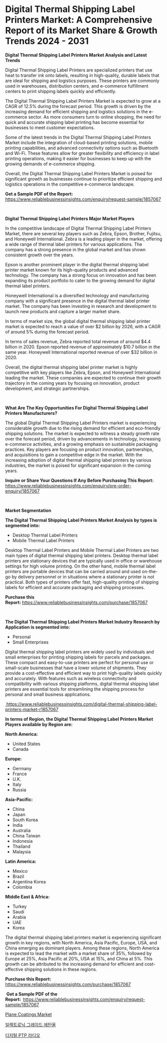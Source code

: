 <p><h1>Digital Thermal Shipping Label Printers Market: A Comprehensive Report of its Market Share & Growth Trends 2024 - 2031</h1></p><p><strong>Digital Thermal Shipping Label Printers Market Analysis and Latest Trends</strong></p>
<p><p>Digital Thermal Shipping Label Printers are specialized printers that use heat to transfer ink onto labels, resulting in high-quality, durable labels that are ideal for shipping and logistics purposes. These printers are commonly used in warehouses, distribution centers, and e-commerce fulfillment centers to print shipping labels quickly and efficiently.</p><p>The Digital Thermal Shipping Label Printers Market is expected to grow at a CAGR of 12.5% during the forecast period. This growth is driven by the increasing demand for efficient shipping and logistics solutions in the e-commerce sector. As more consumers turn to online shopping, the need for quick and accurate shipping label printing has become essential for businesses to meet customer expectations.</p><p>Some of the latest trends in the Digital Thermal Shipping Label Printers Market include the integration of cloud-based printing solutions, mobile printing capabilities, and advanced connectivity options such as Bluetooth and Wi-Fi. These features allow for greater flexibility and efficiency in label printing operations, making it easier for businesses to keep up with the growing demands of e-commerce shipping.</p><p>Overall, the Digital Thermal Shipping Label Printers Market is poised for significant growth as businesses continue to prioritize efficient shipping and logistics operations in the competitive e-commerce landscape.</p></p>
<p><strong>Get a Sample PDF of the Report:&nbsp;</strong> <a href="https://www.reliablebusinessinsights.com/enquiry/request-sample/1857067">https://www.reliablebusinessinsights.com/enquiry/request-sample/1857067</a></p>
<p>&nbsp;</p>
<p><strong>Digital Thermal Shipping Label Printers Major Market Players</strong></p>
<p><p>In the competitive landscape of Digital Thermal Shipping Label Printers Market, there are several key players such as Zebra, Epson, Brother, Fujitsu, and Honeywell International. Zebra is a leading player in the market, offering a wide range of thermal label printers for various applications. The company has a strong presence in the global market and has shown consistent growth over the years.</p><p>Epson is another prominent player in the digital thermal shipping label printer market known for its high-quality products and advanced technology. The company has a strong focus on innovation and has been expanding its product portfolio to cater to the growing demand for digital thermal label printers.</p><p>Honeywell International is a diversified technology and manufacturing company with a significant presence in the digital thermal label printer market. The company has been investing in research and development to launch new products and capture a larger market share.</p><p>In terms of market size, the global digital thermal shipping label printer market is expected to reach a value of over $2 billion by 2026, with a CAGR of around 5% during the forecast period.</p><p>In terms of sales revenue, Zebra reported total revenue of around $4.4 billion in 2020. Epson reported revenue of approximately $10.7 billion in the same year. Honeywell International reported revenue of over $32 billion in 2020.</p><p>Overall, the digital thermal shipping label printer market is highly competitive with key players like Zebra, Epson, and Honeywell International leading the market. These companies are expected to continue their growth trajectory in the coming years by focusing on innovation, product development, and strategic partnerships.</p></p>
<p>&nbsp;</p>
<p><strong>What Are The Key Opportunities For Digital Thermal Shipping Label Printers Manufacturers?</strong></p>
<p><p>The global Digital Thermal Shipping Label Printers market is experiencing considerable growth due to the rising demand for efficient and eco-friendly shipping solutions. The market is expected to witness a steady growth rate over the forecast period, driven by advancements in technology, increasing e-commerce activities, and a growing emphasis on sustainable packaging practices. Key players are focusing on product innovation, partnerships, and acquisitions to gain a competitive edge in the market. With the increasing adoption of digital thermal shipping label printers by various industries, the market is poised for significant expansion in the coming years.</p></p>
<p><strong>Inquire or Share Your Questions If Any Before Purchasing This Report:</strong> <a href="https://www.reliablebusinessinsights.com/enquiry/pre-order-enquiry/1857067">https://www.reliablebusinessinsights.com/enquiry/pre-order-enquiry/1857067</a></p>
<p>&nbsp;</p>
<p><strong>Market Segmentation</strong></p>
<p><strong>The Digital Thermal Shipping Label Printers Market Analysis by types is segmented into:</strong></p>
<p><ul><li>Desktop Thermal Label Printers</li><li>Mobile Thermal Label Printers</li></ul></p>
<p><p>Desktop Thermal Label Printers and Mobile Thermal Label Printers are two main types of digital thermal shipping label printers. Desktop thermal label printers are stationary devices that are typically used in office or warehouse settings for high volume printing. On the other hand, mobile thermal label printers are portable devices that can be carried around and used on-the-go by delivery personnel or in situations where a stationary printer is not practical. Both types of printers offer fast, high-quality printing of shipping labels for efficient and accurate packaging and shipping processes.</p></p>
<p><strong>Purchase this Report:&nbsp;</strong><a href="https://www.reliablebusinessinsights.com/purchase/1857067">https://www.reliablebusinessinsights.com/purchase/1857067</a></p>
<p>&nbsp;</p>
<p><strong>The Digital Thermal Shipping Label Printers Market Industry Research by Application is segmented into:</strong></p>
<p><ul><li>Personal</li><li>Small Enterprises</li></ul></p>
<p><p>Digital thermal shipping label printers are widely used by individuals and small enterprises for printing shipping labels for parcels and packages. These compact and easy-to-use printers are perfect for personal use or small-scale businesses that have a lower volume of shipments. They provide a cost-effective and efficient way to print high-quality labels quickly and accurately. With features such as wireless connectivity and compatibility with various shipping platforms, digital thermal shipping label printers are essential tools for streamlining the shipping process for personal and small business applications.</p></p>
<p><a href="https://www.reliablebusinessinsights.com/digital-thermal-shipping-label-printers-market-r1857067">&nbsp;https://www.reliablebusinessinsights.com/digital-thermal-shipping-label-printers-market-r1857067</a></p>
<p><strong>In terms of Region, the Digital Thermal Shipping Label Printers Market Players available by Region are:</strong></p>
<p>
    <p> <strong> North America: </strong>
        <ul>
            <li>United States</li>
            <li>Canada</li>
        </ul>
        </p> 
    <p> <strong> Europe: </strong>
        <ul>
            <li>Germany</li>
            <li>France</li>
            <li>U.K.</li>
            <li>Italy</li>
            <li>Russia</li>
        </ul>
        </p> 
    <p> <strong> Asia-Pacific: </strong>
        <ul>
            <li>China</li>
            <li>Japan</li>
            <li>South Korea</li>
            <li>India</li>
            <li>Australia</li>
            <li>China Taiwan</li>
            <li>Indonesia</li>
            <li>Thailand</li>
            <li>Malaysia</li>
        </ul>
        </p> 
    <p> <strong> Latin America: </strong>
        <ul>
            <li>Mexico</li>
            <li>Brazil</li>
            <li>Argentina Korea</li>
            <li>Colombia</li>
        </ul>
        </p> 
    <p> <strong> Middle East & Africa: </strong>
        <ul>
            <li>Turkey</li>
            <li>Saudi</li>
            <li>Arabia</li>
            <li>UAE</li>
            <li>Korea</li>
        </ul>
    </p>
    </p>
<p><p>The digital thermal shipping label printers market is experiencing significant growth in key regions, with North America, Asia Pacific, Europe, USA, and China emerging as dominant players. Among these regions, North America is expected to lead the market with a market share of 35%, followed by Europe at 25%, Asia Pacific at 20%, USA at 15%, and China at 5%. This growth can be attributed to the increasing demand for efficient and cost-effective shipping solutions in these regions.</p></p>
<p><strong>Purchase this Report: </strong><a href="https://www.reliablebusinessinsights.com/purchase/1857067">https://www.reliablebusinessinsights.com/purchase/1857067</a></p>
<p>&nbsp;<strong>Get a Sample PDF of the Report:&nbsp;&nbsp;</strong><a href="https://www.reliablebusinessinsights.com/enquiry/request-sample/1857067">https://www.reliablebusinessinsights.com/enquiry/request-sample/1857067</a></p>
<p><strong></strong></p>
<p><p><a href="https://github.com/ashepherd82/Market-Research-Report-List-4/blob/main/plane-coatings-market.md">Plane Coatings Market</a></p><p><a href="https://github.com/vsn7qpua81q/Market-Research-Report-List-2/blob/main/3375939111736.md">일렉트로닉 그레이드 에탄올</a></p><p><a href="https://medium.com/@thadnader1941/%EB%94%94%EC%A7%80%ED%84%B8-ptp-%EB%9D%BC%EB%94%94%EC%98%A4-%EC%8B%9C%EC%9E%A5-%EB%8F%99%ED%96%A5-%EB%B0%8F-%EC%8B%9C%EC%9E%A5-%EB%B6%84%EC%84%9D%EC%9D%80-2024%EB%85%84%EB%B6%80%ED%84%B0-2031%EB%85%84%EA%B9%8C%EC%A7%80-%EC%98%88%EC%B8%A1%EB%90%98%EC%97%88%EC%8A%B5%EB%8B%88%EB%8B%A4-76c947d1b3c7">디지털 PTP 라디오</a></p></p>